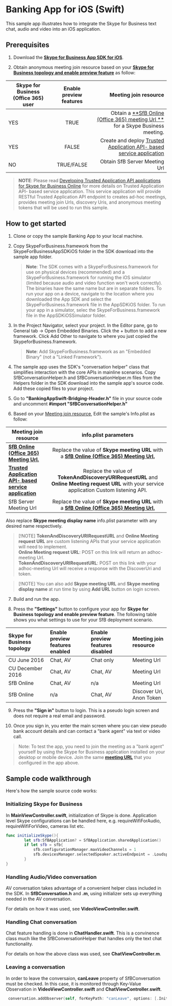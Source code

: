 # Banking App for iOS (Swift)

This sample app illustrates how to integrate the Skype for Business text chat, audio and video into an iOS application.

## Prerequisites

1. Download the [**Skype for Business App SDK for iOS**](https://www.microsoft.com/en-us/download/confirmation.aspx?id=51962). 

2. Obtain anonymous meeting join resource based on your [**Skype for Business topology and enable preview feature**](https://msdn.microsoft.com/en-us/skype/trusted-application-api/docs/anonymousmeetingjoin) as follow:
    
| Skype for Business (Office 365) user        | Enable preview features           | Meeting join resource  |
| ------------- |:-------------:| -----:|
| YES     | TRUE | Obtain a [**SfB Online (Office 365) meeting Url **](https://msdn.microsoft.com/en-us/skype/appsdk/getmeetingurl) for a Skype Business meeting.|
| YES     | FALSE  |   Create and deploy [Trusted Application API- based service application](https://msdn.microsoft.com/en-us/skype/trusted-application-api/docs/overview) |   |
| NO | TRUE/FALSE    |    Obtain SfB Server Meeting Url  |

    
>**NOTE**:
Please read [Developing Trusted Application API applications for Skype for Business Online](https://msdn.microsoft.com/en-us/skype/trusted-application-api/docs/developingapplicationsforsfbonline) for more details on Trusted Application API- based service application.
This service application will provide RESTful Trusted Application API endpoint to creates ad-hoc meetings, provides meeting join Urls, discovery Uris, and anonymous meeting tokens that will be used to run this sample.

## How to get started

1. Clone or copy the sample Banking App to your local machine.

2. Copy SkypeForBusiness.framework from the SkypeForBusinessAppSDKiOS folder in the SDK download into the sample app folder. 

   > **Note**: The SDK comes with a SkypeForBusiness.framework for use on physical devices (recommended) and a SkypeForBusiness.framework for running the iOS simulator (limited because audio and video function won't work correctly). The binaries have the same name but are in separate folders. To run your app on a device, navigate to the location where you downloaded the App SDK and select the SkypeForBusiness.framework file in the AppSDKiOS folder. To run your app in a simulator, selec the SkypeForBusiness.framework file in the AppSDKiOSSimulator folder.

3. In the Project Navigator, select your project. In the Editor pane, go to General tab -> Open Embedded Binaries.  Click the + button to add a new framework. Click Add Other to navigate to where you just copied the SkypeforBusiness.framework.

   > **Note**: Add SkypeForBusiness.framework as an "Embedded Binary" (not a "Linked Framework").

4. The sample app uses the SDK's "conversation helper" class that simplifies interaction with the core APIs in mainline scenarios. Copy SfBConversationHelper.h and SfBConversationHelper.m files from the Helpers folder in the SDK download into the sample app's source code.  Add these copied files to your project.

5. Go to **"BankingAppSwift-Bridging-Header.h"** file in your source code and uncomment **#import "SfBConversationHelper.h"**

6. Based on your [Meeting join resource](##Prerequisites), Edit the sample's Info.plist as follow: 

| Meeting join resource       |  info.plist parameters  |
| ------------- |:-------------:|
| [**SfB Online (Office 365) Meeting Url.**](https://msdn.microsoft.com/en-us/skype/appsdk/getmeetingurl)    | Replace the value of __Skype meeting URL__  with a [**SfB Online (Office 365) Meeting Url.**](https://msdn.microsoft.com/en-us/skype/appsdk/getmeetingurl)
| [**Trusted Application API- based service application**](https://msdn.microsoft.com/en-us/skype/trusted-application-api/docs/overview)    | Replace the value of __TokenAndDiscoveryURIRequestURL__ and __Online Meeting request URL__ with your service application Custom listening API. 
| SfB Server Meeting Url |    Replace the value of __Skype meeting URL__  with a [**SfB Online (Office 365) Meeting Url.**](https://msdn.microsoft.com/en-us/skype/appsdk/getmeetingurl)  |

Also replace __Skype meeting display name__ info.plist parameter with any desired name respectively.

>[!NOTE] __TokenAndDiscoveryURIRequestURL__  and __Online Meeting request URL__ are custom listening APIs that your service application will need to implement. 
<br>__Online Meeting request URL__: POST on this link will return an adhoc-meeting Url.
</br>__TokenAndDiscoveryURIRequestURL__: POST on this link with your adhoc-meeting Url will receive a response with the DiscoverUri and token.

>[!NOTE] You can also add __Skype meeting URL__ and __Skype meeting display name__  at run time by using  **Add URL** button on login screen. 

7. Build and run the app.

8. Press the **"Settings"** button to configure your app for **Skype for Business topology and enable preview feature**. The following table shows you what settings to use for your SfB deployment scenario.

|Skype for Business topology|Enable preview features enabled|Enable preview features disabled|Meeting join resource|
|:----|:----|:----|:----|
|CU June 2016|Chat, AV|Chat only|Meeting Url|
|CU December 2016|Chat, AV| Chat, AV|Meeting Url|
|SfB Online|Chat, AV|n/a|Meeting Url|
|SfB Online|n/a|Chat, AV|Discover Uri, Anon Token|

9. Press the **"Sign in"** button to login.  This is a pseudo login screen and does not require a real email and password. 

10. Once you sign in, you enter the main screen where you can view pseudo bank account details and can contact a "bank agent" via text or video call.

   > Note: To test the app, you need to join the meeting as a "bank agent" yourself by using the Skype for Business application installed on your desktop or mobile device. Join the same [**meeting URL**](https://msdn.microsoft.com/en-us/skype/appsdk/getmeetingurl) that you configured in the app above.

## Sample code walkthrough

Here's how the sample source code works:

### Initializing Skype for Business
In **MainViewController.swift**, initialization of Skype is done. Application level Skype configurations can be handled here, e.g.  requireWifiForAudio, requireWifiForVideo, cameras list etc.
```swift
func initializeSkype(){
        let sfb:SfBApplication? = SfBApplication.sharedApplication()
        if let sfb = sfb{
            sfb.configurationManager.maxVideoChannels = 1
            sfb.devicesManager.selectedSpeaker.activeEndpoint = .Loudspeaker
        }
}
```

### Handling Audio/Video conversation  
AV conversation takes advantage of a convenient helper class included in the SDK.
In **SfBConversation.h** and **.m**, using initializer sets up everything needed in the AV conversation.

For details on how it was used, see **VideoViewController.swift**.
 
### Handling Chat conversation
Chat feature handling is done in **ChatHandler.swift**. This is a convinence class much like the SfBConversationHelper that handles only the text chat functionality.

For details on how the above class was used, see **ChatViewController.m**. 

### Leaving a conversation
In order to leave the conversaion, __canLeave__ property of SfBConversation must be checked. In this case, it is monitored through Key-Value Observation in **VideoViewController.swift** and **ChatViewController.swift**.

```swift
 conversation.addObserver(self, forKeyPath: "canLeave", options: [.Initial, .New] , context: nil)
```

